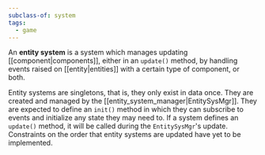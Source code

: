 ```yaml
---
subclass-of: system
tags:
  - game
---
```


An **entity system** is a system which manages updating [[component|components]], either in an `update()` method, by handling events raised on [[entity|entities]] with a certain type of component, or both. 

Entity systems are singletons, that is, they only exist in data once. They are created and managed by the [[entity_system_manager|EntitySysMgr]]. They are expected to define an `init()` method in which they can subscribe to events and initialize any state they may need to. If a system defines an `update()` method, it will be called during the `EntitySysMgr`'s update. Constraints on the order that entity systems are updated have yet to be implemented.